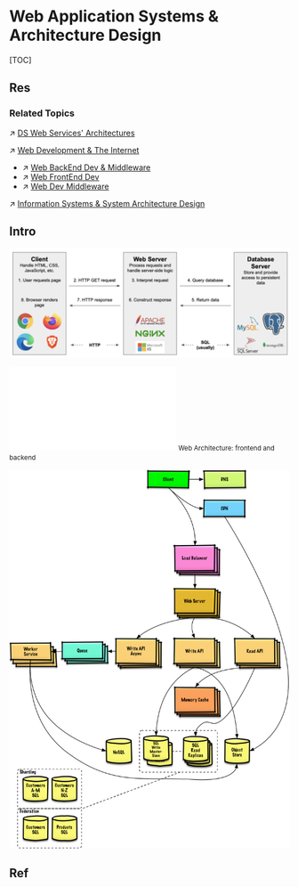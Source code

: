 # Web Application Systems & Architecture Design

[TOC]



## Res
### Related Topics
↗ [DS Web Services' Architectures](../../../../🔑%20CS%20Core/🍕%20Computer%20Storage%20&%20Database%20Systems/Database%20Systems/DS%20Web%20Services'%20Architectures.md)

↗ [Web Development & The Internet](../Web%20Development%20&%20The%20Internet.md)
- ↗ [Web BackEnd Dev & Middleware](../🗄️%20Web%20BackEnd%20Dev%20&%20Middleware/Web%20BackEnd%20Dev%20&%20Middleware.md)
- ↗ [Web FrontEnd Dev](../🖥️%20Web%20FrontEnd%20Dev/Web%20FrontEnd%20Dev.md)
- ↗ [Web Dev Middleware](../🗄️%20Web%20BackEnd%20Dev%20&%20Middleware/Web%20Dev%20Middleware/Web%20Dev%20Middleware.md)

↗ [Information Systems & System Architecture Design](../../../../Information%20Systems%20&%20System%20Architecture%20Design/Information%20Systems%20&%20System%20Architecture%20Design.md)



## Intro
![](../../../../../Assets/Pics/Screenshot%202024-10-22%20at%2010.52.55.png)

![web_application_arch.excalidraw | 800](../../../../../Assets/Illustrations/Web%20Development/web_application_arch.excalidraw.md)
<small>Web Architecture: frontend and backend</small>

![|600](../../../../../Assets/Pics/Pasted%20image%2020240630155001.png)



## Ref
[🎬 FAANG System Design Interview: Design A Location Based Service (Yelp, Google Places)]: https://youtu.be/M4lR_Va97cQ?si=bPMFe72FL9T5QhdQ
